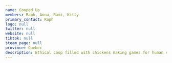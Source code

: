```yaml
---
name: Cooped Up
members: Raph, Anna, Rami, Kitty
primary_contact: Raph
logo: null
twitter: null
website: null
tiktok: null
steam_page: null
province: Quebec
description: Ethical coop filled with chickens making games for human consumption. Homegrown in Montreal, our games are weird, meaningful, daring and gluten-free.
---
```

